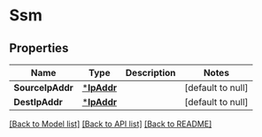 # Ssm

## Properties
Name | Type | Description | Notes
------------ | ------------- | ------------- | -------------
**SourceIpAddr** | [***IpAddr**](IpAddr.md) |  | [default to null]
**DestIpAddr** | [***IpAddr**](IpAddr.md) |  | [default to null]

[[Back to Model list]](../README.md#documentation-for-models) [[Back to API list]](../README.md#documentation-for-api-endpoints) [[Back to README]](../README.md)

